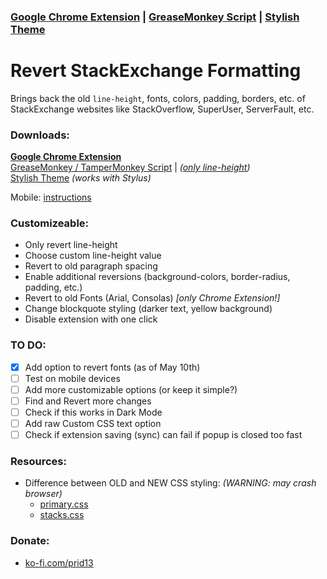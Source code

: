 ### [Google Chrome Extension](https://chrome.google.com/webstore/detail/revert-stackexchange-form/fliedkodjpgomjmjbkaehhlllnhmcjnh) | [GreaseMonkey Script](https://greasyfork.org/nb/scripts/410067-revert-stackexchange-formatting) | [Stylish Theme](https://userstyles.org/styles/188588/revert-stackexchange-formatting)
# Revert StackExchange Formatting
Brings back the old `line-height`, fonts, colors, padding, borders, etc. of StackExchange websites like StackOverflow, SuperUser, ServerFault, etc.

### Downloads:

[**Google Chrome Extension**](https://chrome.google.com/webstore/detail/revert-stackexchange-form/fliedkodjpgomjmjbkaehhlllnhmcjnh)<br>
[GreaseMonkey / TamperMonkey Script](https://greasyfork.org/nb/scripts/410067-revert-stackexchange-formatting)
 | *([only line-height](https://github.com/CertainPerformance/Stack-Exchange-Userscripts/tree/master/Compact-Line-Height))*<br>
[Stylish Theme](https://userstyles.org/styles/188588/revert-stackexchange-formatting) *(works with Stylus)*

Mobile: [instructions](https://github.com/Prid13/Revert-StackExchange-Formatting/blob/master/mobile/MOBILE%20INSTRUCTIONS.md)


### Customizeable:

- Only revert line-height
- Choose custom line-height value
- Revert to old paragraph spacing
- Enable additional reversions (background-colors, border-radius, padding, etc.)
- Revert to old Fonts (Arial, Consolas) *[only Chrome Extension!]*
- Change blockquote styling (darker text, yellow background)
- Disable extension with one click

### TO DO:

- [x] Add option to revert fonts (as of May 10th)
- [ ] Test on mobile devices
- [ ] Add more customizable options (or keep it simple?)
- [ ] Find and Revert more changes
- [ ] Check if this works in Dark Mode
- [ ] Add raw Custom CSS text option
- [ ] Check if extension saving (sync) can fail if popup is closed too fast

### Resources:

- Difference between OLD and NEW CSS styling: *(WARNING: may crash browser)*
  - [primary.css](https://www.diffchecker.com/JQ0He3pu)
  - [stacks.css](https://www.diffchecker.com/EmT786VM)

### Donate:

- [ko-fi.com/prid13](https://ko-fi.com/prid13)
